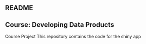 ## README
## Course: Developing Data Products
Course Project 
This repository contains the code for the shiny app